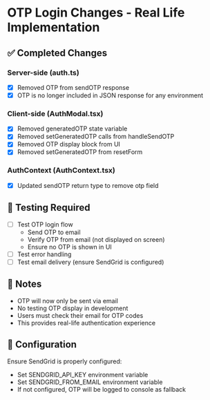 # OTP Login Changes - Real Life Implementation

## ✅ Completed Changes

### Server-side (auth.ts)
- [x] Removed OTP from sendOTP response
- [x] OTP is no longer included in JSON response for any environment

### Client-side (AuthModal.tsx)
- [x] Removed generatedOTP state variable
- [x] Removed setGeneratedOTP calls from handleSendOTP
- [x] Removed OTP display block from UI
- [x] Removed setGeneratedOTP from resetForm

### AuthContext (AuthContext.tsx)
- [x] Updated sendOTP return type to remove otp field

## 🧪 Testing Required

- [ ] Test OTP login flow
  - Send OTP to email
  - Verify OTP from email (not displayed on screen)
  - Ensure no OTP is shown in UI
- [ ] Test error handling
- [ ] Test email delivery (ensure SendGrid is configured)

## 📝 Notes

- OTP will now only be sent via email
- No testing OTP display in development
- Users must check their email for OTP codes
- This provides real-life authentication experience

## 🔧 Configuration

Ensure SendGrid is properly configured:
- Set SENDGRID_API_KEY environment variable
- Set SENDGRID_FROM_EMAIL environment variable
- If not configured, OTP will be logged to console as fallback
